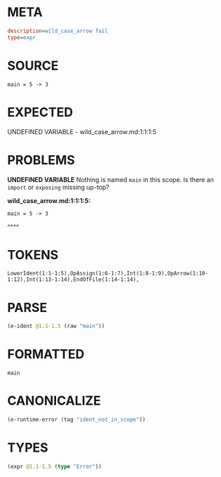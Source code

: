 # META
~~~ini
description=wild_case_arrow fail
type=expr
~~~
# SOURCE
~~~roc
main = 5 -> 3
~~~
# EXPECTED
UNDEFINED VARIABLE - wild_case_arrow.md:1:1:1:5
# PROBLEMS
**UNDEFINED VARIABLE**
Nothing is named `main` in this scope.
Is there an `import` or `exposing` missing up-top?

**wild_case_arrow.md:1:1:1:5:**
```roc
main = 5 -> 3
```
^^^^


# TOKENS
~~~zig
LowerIdent(1:1-1:5),OpAssign(1:6-1:7),Int(1:8-1:9),OpArrow(1:10-1:12),Int(1:13-1:14),EndOfFile(1:14-1:14),
~~~
# PARSE
~~~clojure
(e-ident @1.1-1.5 (raw "main"))
~~~
# FORMATTED
~~~roc
main
~~~
# CANONICALIZE
~~~clojure
(e-runtime-error (tag "ident_not_in_scope"))
~~~
# TYPES
~~~clojure
(expr @1.1-1.5 (type "Error"))
~~~
